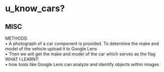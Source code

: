 # **u_know_cars?**
## MISC
METHODS: <br/>
•	A photograph of a car component is provided. To determine the make and model of the vehicle upload it to Google Lens <br/>
•	Then we will get the make and model of the car which serves as the flag <br/>
WHAT I LEARNT: <br/>
•	how tools like Google Lens can analyze and identify objects within images <br/>
